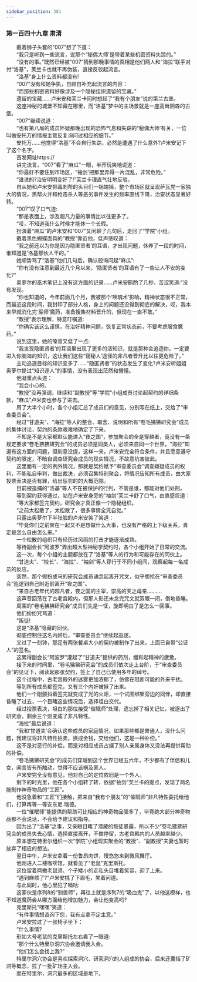 ```yaml
---
sidebar_position: 381
---
```

### 第一百四十九章 肃清  


　　戴着狮子头套的“007”想了下道：  
　　“我只是听到一些流言，说那个“秘偶大师’是带着某些机密资料失踪的。”  
　　“没有的事。”既然已经被“007”猜到那晚事情的真相是他们两人和“海拉”联手对付“洛基”，芙兰卡也就不再伪装，直接反驳起流言。  
　　“洛基”身上什么资料都没有!  
　　“007”没有和她争执，自顾自补充起流言的内容：  
　　“而那些机密资料好像涉及一个隐秘组织遗留的宝藏。”  
　　遗留的宝藏……卢米安和芙兰卡同时想起了“我有个朋友”说的第兰古堡。  
　　这座神秘的城堡不知藏在哪里，而“洛基”梦中的主场景就是一座高耸阴森的古堡。  
　　“007”继续说道：  
　　“也有第八局的成员怀疑那晚出现的恐怖气息和失踪的“秘偶大师’有关，一位叫做安托万的情报主管反复询问过相应的细节。”  
　　安托万……他觉得“洛基”不会自行失踪，必然是遭遇了什么意外?卢米安记下了这个名字。  
　　首发网址https://  
　　讲完流言，“007”看了“麻瓜”一眼，半开玩笑地说道：  
　　“你最好不要住到市场区，“袖剑’把那里弄得一片混乱，非常危险。”  
　　“谁说的?治安明明变好了!”芙兰卡理直气壮地反驳。  
　　自从她和卢米安把毒刺帮的头目们一锅端掉，整个市场区就呈现萨瓦党一家独大的情况，黑帮火并和枪击杀人等恶劣事件发生的频率直线下降，治安状态显著好转。  
　　“007”叹了口气道:  
　　“那是表面上，涉及超凡力量的事情比以往更多了。  
　　“哎，不知道我什么时候才能休一个长假。  
　　扮演着“麻瓜”的卢米安和“007”又闲聊了几句后，走回了“学院”小组。  
　　戴着黑色蝴蝶面具的“教授”靠近他，低声感叹道：  
　　“我之前还以为你是因为隐匿贤者’的耳语，才出现问题，休养了一段的时间，谁知道是‘洛基那伙人干的。”  
　　她顺势骂了“洛基”他们几句后，确认般询问起“麻瓜”:  
　　“你有没有注意到最近几个月以来，‘隐匿贤者’的耳语有了一些让人不安的变化?”  
　　奥萝尔的巫术笔记上没有这方面的记录……卢米安斟酌了几秒，苦涩笑道:“没有发现。  
　　“你也知道的，今年前面几个月，我被那个‘唤魂术’影响，精神状态很不正常，而最近这段时间，我封印了部分人格，身上的问题还没得到彻底的解决，哎，我本来早就消化完‘巫师’魔药，准备搜集材料晋升的，但现在一直不敢。”  
　　“教授”表示理解，特意叮嘱道:  
　　“你确实该这么谨慎，在治好精神问题，恢复正常状态前，不要考虑服食魔药。”  
　　说到这里，她的嗓音又低了一点:  
　　“我发现隐匿贤者’的耳语里出现了更多的活知识，就是那种会追逐你，一定要进入你脑海的知识，这让我们这些“窥秘人’途径的非凡者晋升比以往更危险了。”  
　　主动追逐目标的知识变多了……“隐匿贤者”的状态发生了变化?卢米安听姐姐奥萝尔提过“知识逐人”的事情，没有表现出茫然和懵懂。  
　　他凝重点头道：  
　　“我会小心的。  
　　“教授”没再强调，继续和“副教授”等“学院”小组成员讨论起契约的详细条款，“麻瓜”卢米安也参与了进去。  
　　用了大半个小时，各个小组汇总了成员们的意见，分别写在纸上，交给了“审查委员会”。  
　　经过“甘道夫”、“海拉”等人的整合、取舍、说明和所有“卷毛狒狒研究会”成员的集体讨论，契约的条款艰难地确定了下来。  
　　不知是不是大家都默认能进入“夜之国”，参加聚会的全是穿越者，竟没有一条规定要求“卷毛狒狒研究会”的成员必须是同类人，必须来自同一个世界，“海拉”知道有这方面的问题，但刻意没提，这样一来，卢米安完全符合条件，并且愿意遵守契约的限定，不暗自调查研究会成员的现实情况，不故意坑害彼此。  
　　这里面有一定的例外情况，那就是契约赋予“审查委员会”调查嫌疑成员的权利，不能私自审判，做出裁决，必须召集特别聚会，将情况告知所有成员，由大家投票表决是否有罪，给出惩罚的的大概范围。  
　　目前被追捕的“洛基”等人不在被保护的行列，不管是谁，都能对他们处刑。  
　　等到契约获得通过，站在卢米安身旁的“袖剑”芙兰卡舒了口气，由衷感叹道：  
　　“等大家都签完契约，研究会才真正像一个隐秘组织。  
　　“之前太松散了，太松散了，很多事情全凭自觉。”  
　　只露出奥萝尔下半张脸的卢米安笑了笑道：  
　　“毕竟你们之前聚在一起又不是想做什么大事，也没有严格的上下级关系，肯定是怎么自由怎么来。”  
　　一个松散的组织只有经历过风雨的打击才能逐渐成熟。  
　　等待副会长“阿波罗”弄出超大型神秘学契约时，各个小组开始了日常的交流。  
　　这一次，每个小组的主题都放在了“洛基”等人的行为和可能存在的同伙上。  
　　“甘道夫”、“校长”、“海拉”、“袖剑”等人穿行于不同小组间，观察起每一名成员的反应。  
　　突然，那个假扮成马的研究会成员诵念起离开咒文，似乎想抢在“审查委员会”巡逻到自己附近前离开“夜之国”。  
　　“来自古老年代的超凡者，夜之国的主宰，崇高的天之母亲……....  
　　这声音回荡在了古老宫殿内，但那人影还未念完咒文就双眼一闭，倒地昏睡。  
　　周围的“卷毛狒狒研究会”成员们先是一怔，旋即明白了是怎么一回事。  
　　他们纷纷咒骂道：  
　　“叛徒!  
　　这是“洛基”隐藏的同伙。  
　　彻底控制住这名内奸后，“审查委员会”继续起巡逻。  
　　又过了一刻钟，那足有两张餐桌大小的契约被制作了出来，上面已自带“公证人”的签名。  
　　这累得副会长“阿波罗”灌起了“甘道夫”提供的药剂，缓和起精神的疲惫。  
　　接下来的时间里，“卷毛狒狒研究会”的成员们依次走上台阶，于“审查委员会”的见证下，阅读起那张契约，签上了自己已使用多年的绰号。  
　　这个过程中，古老宫殿外的迷雾更加浓郁了，仿佛在阻断可能的外来干扰。  
　　等到所有成员都签完，又有三个内奸被揪了出来。  
　　他们一个刚颤抖着签完就变成了光的火炬，一个试图绑架旁边的同伴，却直接昏睡了过去，一个目睹这些情况后，选择坦白交代。  
　　经过投票表决，坦白的那位接受“催眠师”处理，遗忘掉了相关记忆，被逐出了研究会，剩余三个则变成了非凡特性。  
　　“海拉”最后说道：  
　　“我和‘甘道夫’会确认这些成员的家庭情况，如果那些都是普通人，没什么问题，我建议将非凡特性拍卖，换成金钱，交给他们，这是一种补偿。”  
　　这不是对恶行的补偿，而是对相应成员占据了别人亲属身体又没法再提供帮助的补偿。  
　　“卷毛狒狒研究会”的成员们穿越到这个世界已经五六年，不少都有了伴侣和儿女，闻言皆有所触动，觉得不应该祸及家人。  
　　卢米安完全没有意见，他对自己的定位依旧是一个外人。  
　　剩下的时光里，他在各个小组转了转，依据“袖剑”芙兰卡的提点，发现了两名能制作神奇物品的“工匠”。  
　　他没急着和“工匠”们接触，把来自“我有个朋友”的“催眠师”非凡特性委托给他们，打算再等一等安东尼.瑞德。  
　　一位“催眠师”能提供的帮助可比相应的神奇物品强多了，毕竟绝大部分神奇物品都不会说话，不会给予建议和指导。  
　　因为出了“洛基”之事，又亲眼目睹了潜藏的叛徒暴露，所以不少“卷毛狒狒研究会的成员失去心情，选择直接离开，不做停留，古老宫殿内的人员越来越少。  
　　原本想在特里尔组织一次“学院”小组现实聚会的“教授”、“副教授”夫妻也暂时放弃了相应的想法。  
　　翌日中午，卢米安拿着一份鲁昂肉饼，慢悠悠来到微风舞厅。  
　　他刚进入二楼咖啡馆，就看见了“老鼠”克里斯托。  
　　这位留着两撇老鼠须、个子矮小的走私头目堆着笑容，迎了上来。  
　　“遇到麻烦了?”卢米安挑了下眉毛，笑着问道。  
　　与此同时，他心里犯了嘀咕:  
　　这家伙是序列8的“驯兽师”，再往上就是序列7的“吸血鬼”了，以他这模样，也不知道魔药会从哪方面给他增加魅力，会让他变高吗?  
　　克里斯托“嘿嘿”笑道：  
　　“有件事情想咨询下您，我有点拿不定主意。”  
　　卢米安拉过了一张椅子坐下：  
　　“什么事情?  
　　形如大号老鼠的克里斯托左右看了一眼道:  
　　“那个什么特里尔洞穴协会邀请我入会。  
　　“他们怎么会找上我?”  
　　特里尔洞穴协会是喜欢探索洞穴、研究洞穴的人组成的协会，后来还囊括了矿洞等概念，拉了一批矿场主入会。  
　　而在特里尔，洞穴最多的区域是地下。  
